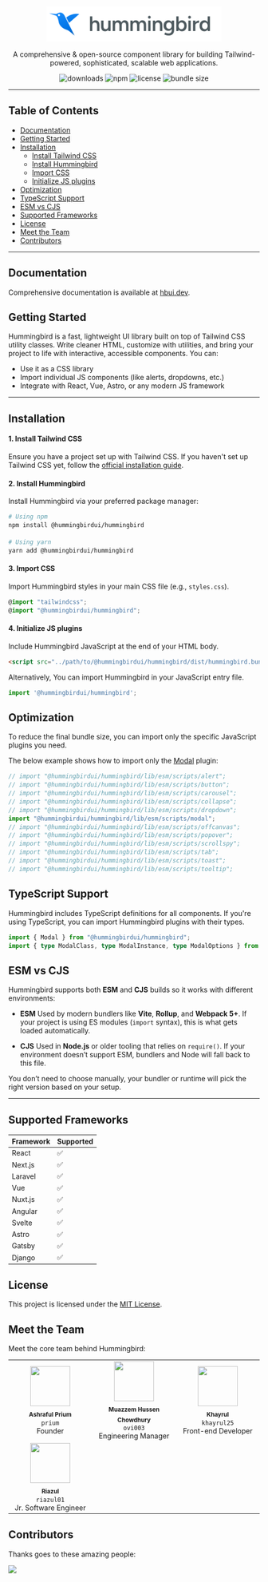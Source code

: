 <div align="center">
   <a href="https://hbui.dev/">
      <img  width="350" src='./public/images/logos/hummingbird-lg.svg' alt="Logo" class="w-10 h-10" />
   </a>

   A comprehensive & open-source component library for building Tailwind-powered, sophisticated, scalable web applications.

   ![downloads](https://img.shields.io/npm/dt/@hummingbirdui/hummingbird?style=flat-square)
   ![npm](https://img.shields.io/npm/v/@hummingbirdui/hummingbird?style=flat-square)
   ![license](https://img.shields.io/npm/l/@hummingbirdui/hummingbird?style=flat-square)
   ![bundle size](https://img.shields.io/bundlephobia/min/@hummingbirdui/hummingbird?style=flat-square)
</div>

---

## Table of Contents

- [Documentation](#documentation)
- [Getting Started](#getting-started)
- [Installation](#installation)
  - [Install Tailwind CSS](#install-tailwind-css)
  - [Install Hummingbird](#install-hummingbird)
  - [Import CSS](#import-css)
  - [Initialize JS plugins](#initialize-js-plugins)
- [Optimization](#optimization)
- [TypeScript Support](#typescript-support)
- [ESM vs CJS](#esm-vs-cjs)
- [Supported Frameworks](#supported-frameworks)
- [License](#license)
- [Meet the Team](#meet-the-team)
- [Contributors](#contributors)


---

## Documentation

Comprehensive documentation is available at [hbui.dev](https://hbui.dev/).

## Getting Started

Hummingbird is a fast, lightweight UI library built on top of Tailwind CSS utility classes. Write cleaner HTML, customize with utilities, and bring your project to life with interactive, accessible components. You can:

- Use it as a CSS library
- Import individual JS components (like alerts, dropdowns, etc.)
- Integrate with React, Vue, Astro, or any modern JS framework

---

## Installation

#### 1. Install Tailwind CSS

Ensure you have a project set up with Tailwind CSS. If you haven't set up Tailwind CSS yet, follow the <a href="https://tailwindcss.com/docs/installation" target="_blank" rel="noopener noreferrer">official installation guide</a>.

#### 2. Install Hummingbird

Install Hummingbird via your preferred package manager:

```bash
# Using npm
npm install @hummingbirdui/hummingbird

# Using yarn
yarn add @hummingbirdui/hummingbird
````

#### 3. Import CSS

Import Hummingbird styles in your main CSS file (e.g., `styles.css`).

```ts
@import "tailwindcss";
@import "@hummingbirdui/hummingbird";
```

#### 4. Initialize JS plugins

Include Hummingbird JavaScript at the end of your HTML body.

```html
<script src="../path/to/@hummingbirdui/hummingbird/dist/hummingbird.bundle.min.js"></script>
```

Alternatively, You can import Hummingbird in your JavaScript entry file.

```ts
import '@hummingbirdui/hummingbird';
```

## Optimization

To reduce the final bundle size, you can import only the specific JavaScript plugins you need.

The below example shows how to import only the [Modal](/docs/components/modal) plugin:

```js
// import "@hummingbirdui/hummingbird/lib/esm/scripts/alert";
// import "@hummingbirdui/hummingbird/lib/esm/scripts/button";
// import "@hummingbirdui/hummingbird/lib/esm/scripts/carousel";
// import "@hummingbirdui/hummingbird/lib/esm/scripts/collapse";
// import "@hummingbirdui/hummingbird/lib/esm/scripts/dropdown";
import "@hummingbirdui/hummingbird/lib/esm/scripts/modal";
// import "@hummingbirdui/hummingbird/lib/esm/scripts/offcanvas";
// import "@hummingbirdui/hummingbird/lib/esm/scripts/popover";
// import "@hummingbirdui/hummingbird/lib/esm/scripts/scrollspy";
// import "@hummingbirdui/hummingbird/lib/esm/scripts/tab";
// import "@hummingbirdui/hummingbird/lib/esm/scripts/toast";
// import "@hummingbirdui/hummingbird/lib/esm/scripts/tooltip";
```

## TypeScript Support

Hummingbird includes TypeScript definitions for all components. If you're using TypeScript, you can import Hummingbird plugins with their types.

```ts
import { Modal } from "@hummingbirdui/hummingbird";
import { type ModalClass, type ModalInstance, type ModalOptions } from "@hummingbirdui/hummingbird";
```

## ESM vs CJS

Hummingbird supports both **ESM** and **CJS** builds so it works with different environments:

* **ESM**
  Used by modern bundlers like **Vite**, **Rollup**, and **Webpack 5+**. If your project is using ES modules (`import` syntax), this is what gets loaded automatically.

* **CJS**
  Used in **Node.js** or older tooling that relies on `require()`. If your environment doesn’t support ESM, bundlers and Node will fall back to this file.

You don’t need to choose manually, your bundler or runtime will pick the right version based on your setup.

---

## Supported Frameworks

| Framework | Supported |
| --------- | --------- |
| React     | ✅         |
| Next.js   | ✅         |
| Laravel   | ✅         |
| Vue       | ✅         |
| Nuxt.js   | ✅         |
| Angular   | ✅         |
| Svelte    | ✅         |
| Astro     | ✅         |
| Gatsby    | ✅         |
| Django    | ✅         |

## License

This project is licensed under the [MIT License](./LICENSE).

## Meet the Team

Meet the core team behind Hummingbird:

<table>
  <tr>
    <td align="center" width="200">
      <img src="https://avatars.githubusercontent.com/u/877255?v=4" width="80" height="80"/><br/>
      <sub><b>Ashraful Prium</b></sub><br/>
      <code>prium</code><br/>
      Founder
    </td>
    <td align="center" width="200">
      <img src="https://avatars.githubusercontent.com/u/12842959?v=4" width="80" height="80"/><br/>
      <sub><b>Muazzem Hussen Chowdhury</b></sub><br/>
      <code>ovi003</code><br/>
      Engineering Manager
    </td>
    <td align="center" width="200">
      <img src="https://avatars.githubusercontent.com/u/86622751?v=4" width="80" height="80"/><br/>
      <sub><b>Khayrul</b></sub><br/>
      <code>khayrul25</code><br/>
      Front-end Developer
    </td>
  </tr>
  <tr>
    <td align="center" width="200">
      <img src="https://avatars.githubusercontent.com/u/141500318?v=4" width="80" height="80"/><br/>
      <sub><b>Riazul</b></sub><br/>
      <code>riazul01</code><br/>
      Jr. Software Engineer
    </td>
    <td></td>
    <td></td>
  </tr>
</table>


## Contributors

Thanks goes to these amazing people:

<a href="https://github.com/hummingbirdui/hummingbird/graphs/contributors">
  <img src="https://contrib.rocks/image?repo=hummingbirdui/hummingbird" />
</a>
